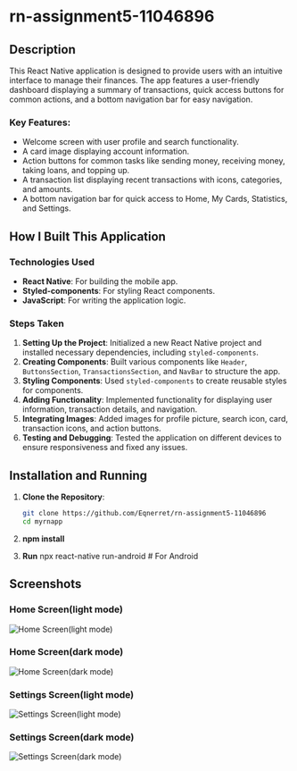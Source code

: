 # rn-assignment5-11046896

## Description

This React Native application is designed to provide users with an intuitive interface to manage their finances. The app features a user-friendly dashboard displaying a summary of transactions, quick access buttons for common actions, and a bottom navigation bar for easy navigation.

### Key Features:
- Welcome screen with user profile and search functionality.
- A card image displaying account information.
- Action buttons for common tasks like sending money, receiving money, taking loans, and topping up.
- A transaction list displaying recent transactions with icons, categories, and amounts.
- A bottom navigation bar for quick access to Home, My Cards, Statistics, and Settings.

## How I Built This Application

### Technologies Used
- **React Native**: For building the mobile app.
- **Styled-components**: For styling React components.
- **JavaScript**: For writing the application logic.

### Steps Taken

1. **Setting Up the Project**: Initialized a new React Native project and installed necessary dependencies, including `styled-components`.
2. **Creating Components**: Built various components like `Header`, `ButtonsSection`, `TransactionsSection`, and `NavBar` to structure the app.
3. **Styling Components**: Used `styled-components` to create reusable styles for components.
4. **Adding Functionality**: Implemented functionality for displaying user information, transaction details, and navigation.
5. **Integrating Images**: Added images for profile picture, search icon, card, transaction icons, and action buttons.
6. **Testing and Debugging**: Tested the application on different devices to ensure responsiveness and fixed any issues.


## Installation and Running

1. **Clone the Repository**:
   ```sh
   git clone https://github.com/Eqnerret/rn-assignment5-11046896
   cd myrnapp

2. **npm install**

3. **Run**
npx react-native run-android   # For Android





## Screenshots

### Home Screen(light mode)
![Home Screen(light mode)](./myrnapp/src/Screens/homepagelightmode.jpg)

### Home Screen(dark mode)
![Home Screen(dark mode)](./myrnapp/src/Screens/homepagedarkmode.jpg)

### Settings Screen(light mode)
![Settings Screen(light mode)](./myrnapp/src/Screens/settingslightmode.jpg)

### Settings Screen(dark mode)
![Settings Screen(dark mode)](./myrnapp/src/Screens/settingsdarkmode.jpg)